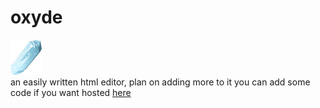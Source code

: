 #  oxyde
<img src = "logo.png" height = "10%" width = "10%"></img><br>
an easily written html editor, plan on adding more to it you can add some code if you want hosted [here](https://oxyde.netlify.com/)
